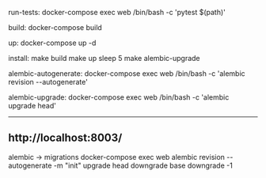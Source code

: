 run-tests:
	docker-compose exec web /bin/bash -c 'pytest $(path)'

build:
	docker-compose build

up:
	docker-compose up -d

install:
	make build
	make up
	sleep 5
	make alembic-upgrade

alembic-autogenerate:
	docker-compose exec web /bin/bash -c 'alembic revision --autogenerate'

alembic-upgrade:
	docker-compose exec web /bin/bash -c 'alembic upgrade head'

---
http://localhost:8003/
---

alembic -> migrations
	docker-compose exec web alembic 
		revision --autogenerate -m "init"
		upgrade head
		downgrade base
		downgrade -1

